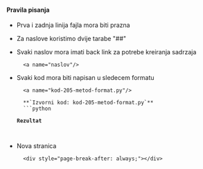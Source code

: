 #### Pravila pisanja

* Prva i zadnja linija fajla mora biti prazna
* Za naslove koristimo dvije tarabe "##"
* Svaki naslov mora imati back link za potrebe kreiranja sadrzaja
  ```
    <a name="naslov"/>
  ```
* Svaki kod mora biti napisan u sledecem formatu

  ```
    <a name="kod-205-metod-format.py"/>

    **`Izvorni kod: kod-205-metod-format.py`**
    ```python

    ```
    **`Rezultat`**
    ```

    ```
  ```

* Nova stranica
  ```
    <div style="page-break-after: always;"></div>
  ```